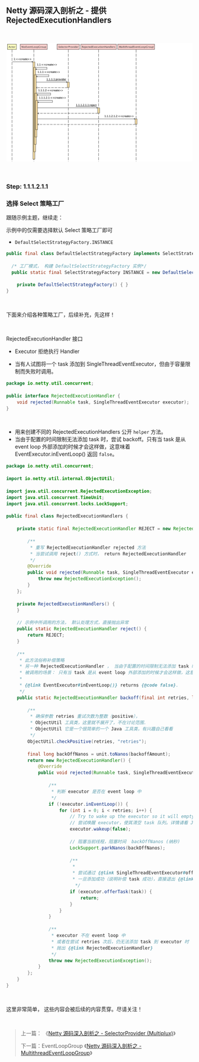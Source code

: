 ## Netty 源码深入剖析之 - 提供 RejectedExecutionHandlers

&nbsp;

![netty-source-analysis-nio-event-loop-group-uml](images/netty-source-analysis-nio-event-loop-group-uml.png)

&nbsp;

### Step: 1.1.1.2.1.1

### 选择 Select 策略工厂

跟随示例主题，继续走： 

示例中的仅需要选择默认 Select 策略工厂即可

- `DefaultSelectStrategyFactory.INSTANCE`

```java
public final class DefaultSelectStrategyFactory implements SelectStrategyFactory {

  /* 工厂模式， 构建 DefaultSelectStrategyFactory 实例*/  
  public static final SelectStrategyFactory INSTANCE = new DefaultSelectStrategyFactory();

    private DefaultSelectStrategyFactory() { }
}
```

&nbsp;

下面来介绍各种策略工厂，后续补充，先这样！

&nbsp;

RejectedExecutionHandler 接口 

- Executor 拒绝执行 Handler 

- 当有人试图将一个 task 添加到 SingleThreadEventExecutor，但由于容量限制而失败时调用。

```java
package io.netty.util.concurrent;

public interface RejectedExecutionHandler {
    void rejected(Runnable task, SingleThreadEventExecutor executor);
}
```

&nbsp;

- 用来创建不同的 RejectedExecutionHandlers 公开 `helper` 方法。
- 当由于配置的时间限制无法添加 task 时，尝试 backoff。只有当 task 是从 event loop 外部添加的时候才会这样做，这意味着 EventExecutor.inEventLoop() 返回 `false`。

```java
package io.netty.util.concurrent;

import io.netty.util.internal.ObjectUtil;

import java.util.concurrent.RejectedExecutionException;
import java.util.concurrent.TimeUnit;
import java.util.concurrent.locks.LockSupport;

public final class RejectedExecutionHandlers {

    private static final RejectedExecutionHandler REJECT = new RejectedExecutionHandler() {

        /**
         * 重写 RejectedExecutionHandler rejected 方法
         * 当尝试调用 reject() 方式时， return RejectedExecutionHandler
         */
        @Override
        public void rejected(Runnable task, SingleThreadEventExecutor executor) {
            throw new RejectedExecutionException();
        }
    };

    private RejectedExecutionHandlers() {
    }

    // 示例中所调用的方法， 默认处理方式，直接抛出异常
    public static RejectedExecutionHandler reject() {
        return REJECT;
    }

    /**
     * 此方法俗称补偿策略
     * 另一种 RejectedExecutionHandler ， 当由于配置的时间限制无法添加 task 时，尝试 backoff。
     * 被调用的场景： 只有当 task 是从 event loop 外部添加的时候才会这样做，这意味着 EventExecutor.inEventLoop() 返回false。
     *
     * {@link EventExecutor#inEventLoop()} returns {@code false}.
     */
    public static RejectedExecutionHandler backoff(final int retries, long backoffAmount, TimeUnit unit) {

        /**
         * 确保参数 retries 重试次数为整数（positive），
         * ObjectUtil 工具类，这里就不展开了，不在讨论范围.
         * ObjectUtil 它是一个很简单的一个 Java 工具类，有兴趣自己看看
         */
        ObjectUtil.checkPositive(retries, "retries");
        
        final long backOffNanos = unit.toNanos(backoffAmount);
        return new RejectedExecutionHandler() {
            @Override
            public void rejected(Runnable task, SingleThreadEventExecutor executor) {

                /**
                 * 判断 executor 是否在 event loop 中
                 */
                if (!executor.inEventLoop()) {
                    for (int i = 0; i < retries; i++) {
                        // Try to wake up the executor so it will empty its task queue.
                        // 尝试唤醒 executor，使其清空 task 队列。详情请看 Java 多线程知识。不在讨论范围
                        executor.wakeup(false);

                        // 阻塞当前线程，阻塞时间  backOffNanos (纳秒)
                        LockSupport.parkNanos(backOffNanos);

                        /**
                         *
                         * 尝试通过 {@link SingleThreadEventExecutor#offerTask offerTask} 添加 task 到 executor
                         * 一旦添加成功（说明补偿 task 成功），直接退出 {@link RejectedExecutionHandlers.backoff backoff} 方法
                          */
                        if (executor.offerTask(task)) {
                            return;
                        }
                    }
                }

                /**
                 * executor 不在 event loop 中
                 * 或者在尝试 retries 次后，仍无法添加 task 到 executor 时
                 * 抛出 {@link RejectedExecutionHandler}
                 */
                throw new RejectedExecutionException();
            }
        };
    }
}
```

&nbsp;

这里非常简单， 这些内容会被后续的内容贯穿。尽请关注！

&nbsp;

>  上一篇： 《[Netty 源码深入剖析之 - SelectorProvider (Multiplux)](netty-source-analysis-selector-provider.md)》
>
> 下一篇：EventLoopGroup  《[Netty 源码深入剖析之 - MultithreadEventLoopGroup](netty-source-analysis-multithread-eventloop-group.md)》
